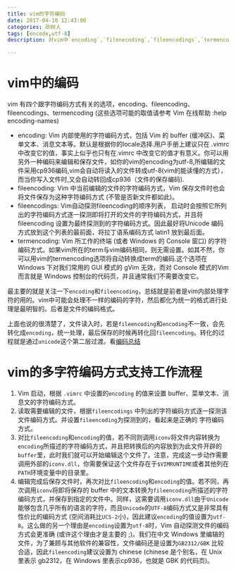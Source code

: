 ```yaml
---
title: vim的字符编码
date: 2017-04-10 12:43:00
categories: 砍树人
tags: [encode,utf-8]
description: 对vim中`encoding`,`filenecoding`,`fileencodings`,`termencoding`的区别做个认识

---
```

# vim中的编码

vim 有四个跟字符编码方式有关的选项，encoding、fileencoding、fileencodings、termencoding (这些选项可能的取值请参考 Vim 在线帮助 :help encoding-names)

- encoding: Vim 内部使用的字符编码方式，包括 Vim 的 buffer (缓冲区)、菜单文本、消息文本等。默认是根据你的locale选择.用户手册上建议只在 .vimrc 中改变它的值，事实上似乎也只有在.vimrc 中改变它的值才有意义。你可以用另外一种编码来编辑和保存文件，如你的vim的encoding为utf-8,所编辑的文件采用cp936编码,vim会自动将读入的文件转成utf-8(vim的能读懂的方式），而当你写入文件时,又会自动转回成cp936（文件的保存编码). 
- fileencoding: Vim 中当前编辑的文件的字符编码方式，Vim 保存文件时也会将文件保存为这种字符编码方式 (不管是否新文件都如此)。 
- fileencodings: Vim自动探测fileencoding的顺序列表， 启动时会按照它所列出的字符编码方式逐一探测即将打开的文件的字符编码方式，并且将 fileencoding 设置为最终探测到的字符编码方式。因此最好将Unicode 编码方式放到这个列表的最前面，将拉丁语系编码方式 latin1 放到最后面。 
- termencoding: Vim 所工作的终端 (或者 Windows 的 Console 窗口) 的字符编码方式。如果vim所在的term与vim编码相同，则无需设置。如其不然，你可以用vim的termencoding选项将自动转换成term的编码.这个选项在 Windows 下对我们常用的 GUI 模式的 gVim 无效，而对 Console 模式的Vim 而言就是 Windows 控制台的代码页，并且通常我们不需要改变它。 

最主要的就是关注一下`encoding`和`fileencoding`，总结就是前者是vim内部处理字符的用的。vim中可能会处理不一样的编码的字符，然后都化为统一的格式进行处理是最明智的。后者是文件的编码格式。

上面也说的很清楚了，文件读入时，若是`fileencoding`和`encoding`不一致，会先转化成`encoding`，统一处理，最后保存的时候再转化回`fileencoding`。转化的过程就是通过`unicode`这个第二层过渡。看[编码总结](http://www.mmmmmcclxxvii.cn/2016/10/04/encoding/)

# vim的多字符编码方式支持工作流程

1. Vim 启动，根据 `.vimrc` 中设置的`encoding` 的值来设置 buffer、菜单文本、消息文的字符编码方式。 
2. 读取需要编辑的文件，根据`fileencodings` 中列出的字符编码方式逐一探测该文件编码方式。并设置`fileencoding`为探测到的，看起来是正确的 字符编码方式。 
3. 对比`fileencoding`和`encoding`的值，若不同则调用`iconv`将文件内容转换为`encoding`所描述的字符编码方式，并且把转换后的内容放到为此文件开辟的`buffer`里，此时我们就可以开始编辑这个文件了。注意，完成这一步动作需要调用外部的`iconv.dll`，你需要保证这个文件存在于`$VIMRUNTIME`或者其他列在`PATH`环境变量中的目录里。 
4. 编辑完成后保存文件时，再次对比`fileencoding`和`encoding`的值。若不同，再次调用`iconv`将即将保存的 buffer 中的文本转换为`fileencoding`所描述的字符编码方式，并保存到指定的文件中。同样，这需要调用`iconv.dll`由于`Unicode`能够包含几乎所有的语言的字符，而且`Unicode`的`UTF-8`编码方式又是非常具有性价比的编码方式 (空间消耗比`UCS-2`小)，因此建议`encoding`的值设置为`utf-8`。这么做的另一个理由是`encoding`设置为`utf-8`时，Vim 自动探测文件的编码方式会更准确 (或许这个理由才是主要的 ;)。我们在中文 Windows 里编辑的文件，为了兼顾与其他软件的兼容性，文件编码还是设置为`GB2312/GBK` 比较合适，因此`fileencoding`建议设置为 chinese (chinese 是个别名，在 Unix 里表示 gb2312，在 Windows 里表示cp936，也就是 GBK 的代码页)。 


